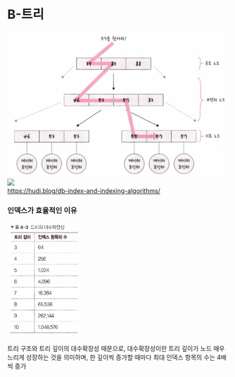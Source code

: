 # B-트리

![alt text](./images/49-btree.png)
![](image-1.png)  
https://hudi.blog/db-index-and-indexing-algorithms/

### 인덱스가 효율적인 이유

![alt text](./images/49-treedepth.png)

트리 구조와 트리 깊이의 대수확장성 때문으로, 대수확장성이란 트리 깊이가 노드 매우 느리게 성장하는 것을 의미하며, 한 깊이씩 증가할 때마다 최대 인덱스 항목의 수는 4배씩 증가
